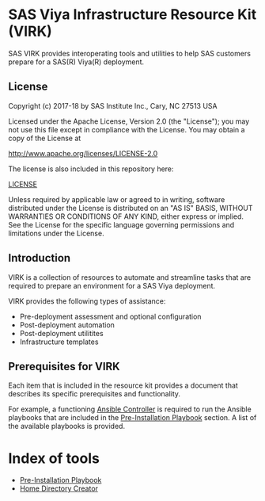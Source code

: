 # SAS Viya Infrastructure Resource Kit (VIRK)

SAS VIRK provides interoperating tools and utilities to help SAS customers prepare for a SAS(R) Viya(R) deployment.

## License

Copyright (c) 2017-18 by SAS Institute Inc., Cary, NC 27513 USA

Licensed under the Apache License, Version 2.0 (the "License"); 
you may not use this file except in compliance with the License. 
You may obtain a copy of the License at

   http://www.apache.org/licenses/LICENSE-2.0
   
The license is also included in this repository here:

   [LICENSE](LICENSE)

Unless required by applicable law or agreed to in writing, software 
distributed under the License is distributed on an "AS IS" BASIS, 
WITHOUT WARRANTIES OR CONDITIONS OF ANY KIND, either express or implied. 
See the License for the specific language governing permissions and 
limitations under the License.

## Introduction
VIRK is a collection of resources to automate and streamline tasks that are required to prepare an environment for a SAS Viya deployment.

VIRK provides the following types of assistance:

  * Pre-deployment assessment and optional configuration
  * Post-deployment automation
  * Post-deployment utilitites
  * Infrastructure templates

## Prerequisites for VIRK
Each item that is included in the resource kit provides a document that describes its specific prerequisites and functionality.

For example, a functioning [Ansible Controller](http://docs.ansible.com/ansible/latest/intro_installation.html) is required to run  the Ansible playbooks that are included in the [Pre-Installation Playbook](playbooks/pre-install-playbook) section. A list of the available playbooks is provided.

# Index of tools

* [Pre-Installation Playbook](playbooks/pre-install-playbook/)
* [Home Directory Creator](playbooks/home-directory-creator/)
